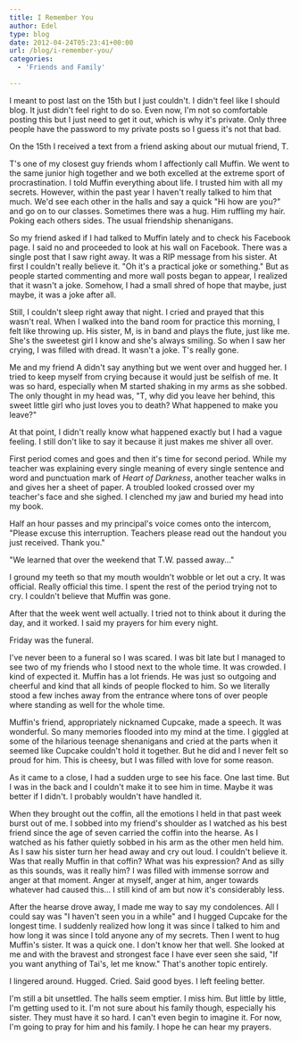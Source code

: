 ```yaml
---
title: I Remember You
author: Edel
type: blog
date: 2012-04-24T05:23:41+00:00
url: /blog/i-remember-you/
categories:
  - 'Friends and Family'

---
```

I meant to post last on the 15th but I just couldn't. I didn't feel like I should blog. It just didn't feel right to do so. Even now, I'm not so comfortable posting this but I just need to get it out, which is why it's private. Only three people have the password to my private posts so I guess it's not that bad.

On the 15th I received a text from a friend asking about our mutual friend, T.

T's one of my closest guy friends whom I affectionly call Muffin. We went to the same junior high together and we both excelled at the extreme sport of procrastination. I told Muffin everything about life. I trusted him with all my secrets. However, within the past year I haven't really talked to him that much. We'd see each other in the halls and say a quick "Hi how are you?" and go on to our classes. Sometimes there was a hug. Him ruffling my hair. Poking each others sides. The usual friendship shenanigans.

So my friend asked if I had talked to Muffin lately and to check his Facebook page. I said no and proceeded to look at his wall on Facebook. There was a single post that I saw right away. It was a RIP message from his sister. At first I couldn't really believe it. "Oh it's a practical joke or something." But as people started commenting and more wall posts began to appear, I realized that it wasn't a joke. Somehow, I had a small shred of hope that maybe, just maybe, it was a joke after all.

Still, I couldn't sleep right away that night. I cried and prayed that this wasn't real. When I walked into the band room for practice this morning, I felt like throwing up. His sister, M, is in band and plays the flute, just like me. She's the sweetest girl I know and she's always smiling. So when I saw her crying, I was filled with dread. It wasn't a joke. T's really gone.

Me and my friend A didn't say anything but we went over and hugged her. I tried to keep myself from crying because it would just be selfish of me. It was so hard, especially when M started shaking in my arms as she sobbed. The only thought in my head was, "T, why did you leave her behind, this sweet little girl who just loves you to death? What happened to make you leave?"

At that point, I didn't really know what happened exactly but I had a vague feeling. I still don't like to say it because it just makes me shiver all over.

First period comes and goes and then it's time for second period. While my teacher was explaining every single meaning of every single sentence and word and punctuation mark of _Heart of Darkness_, another teacher walks in and gives her a sheet of paper. A troubled looked crossed over my teacher's face and she sighed. I clenched my jaw and buried my head into my book.

Half an hour passes and my principal's voice comes onto the intercom, "Please excuse this interruption. Teachers please read out the handout you just received. Thank you."

"We learned that over the weekend that T.W. passed away..."

I ground my teeth so that my mouth wouldn't wobble or let out a cry. It was official. Really official this time. I spent the rest of the period trying not to cry. I couldn't believe that Muffin was gone.

After that the week went well actually. I tried not to think about it during the day, and it worked. I said my prayers for him every night.

Friday was the funeral.

I've never been to a funeral so I was scared. I was bit late but I managed to see two of my friends who I stood next to the whole time. It was crowded. I kind of expected it. Muffin has a lot friends. He was just so outgoing and cheerful and kind that all kinds of people flocked to him. So we literally stood a few inches away from the entrance where tons of over people where standing as well for the whole time.

Muffin's friend, appropriately nicknamed Cupcake, made a speech. It was wonderful. So many memories flooded into my mind at the time. I giggled at some of the hilarious teenage shenanigans and cried at the parts when it seemed like Cupcake couldn't hold it together. But he did and I never felt so proud for him. This is cheesy, but I was filled with love for some reason.

As it came to a close, I had a sudden urge to see his face. One last time. But I was in the back and I couldn't make it to see him in time. Maybe it was better if I didn't. I probably wouldn't have handled it.

When they brought out the coffin, all the emotions I held in that past week burst out of me. I sobbed into my friend's shoulder as I watched as his best friend since the age of seven carried the coffin into the hearse. As I watched as his father quietly sobbed in his arm as the other men held him. As I saw his sister turn her head away and cry out loud. I couldn't believe it. Was that really Muffin in that coffin? What was his expression? And as silly as this sounds, was it really him? I was filled with immense sorrow and anger at that moment. Anger at myself, anger at him, anger towards whatever had caused this... I still kind of am but now it's considerably less.

After the hearse drove away, I made me way to say my condolences. All I could say was "I haven't seen you in a while" and I hugged Cupcake for the longest time. I suddenly realized how long it was since I talked to him and how long it was since I told anyone any of my secrets. Then I went to hug Muffin's sister. It was a quick one. I don't know her that well. She looked at me and with the bravest and strongest face I have ever seen she said, "If you want anything of Tai's, let me know." That's another topic entirely.

I lingered around. Hugged. Cried. Said good byes. I left feeling better.

I'm still a bit unsettled. The halls seem emptier. I miss him. But little by little, I'm getting used to it. I'm not sure about his family though, especially his sister. They must have it so hard. I can't even begin to imagine it. For now, I'm going to pray for him and his family. I hope he can hear my prayers.



